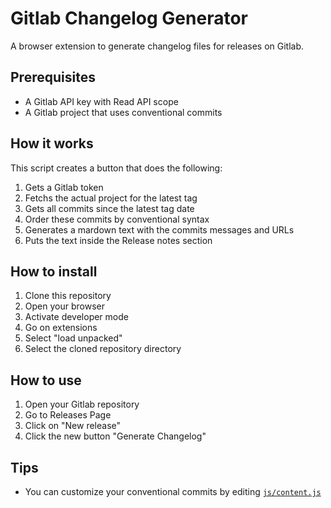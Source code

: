 # Gitlab Changelog Generator
A browser extension to generate changelog files for releases on Gitlab.

## Prerequisites
- A Gitlab API key with Read API scope
- A Gitlab project that uses conventional commits

## How it works
This script creates a button that does the following:
1. Gets a Gitlab token
2. Fetchs the actual project for the latest tag
3. Gets all commits since the latest tag date
4. Order these commits by conventional syntax
5. Generates a mardown text with the commits messages and URLs
6. Puts the text inside the Release notes section

## How to install
1. Clone this repository
2. Open your browser
3. Activate developer mode
4. Go on extensions
5. Select "load unpacked"
6. Select the cloned repository directory

## How to use
1. Open your Gitlab repository
2. Go to Releases Page
3. Click on "New release"
4. Click the new button "Generate Changelog"

## Tips
- You can customize your conventional commits by editing [`js/content.js`](js/content.js)
